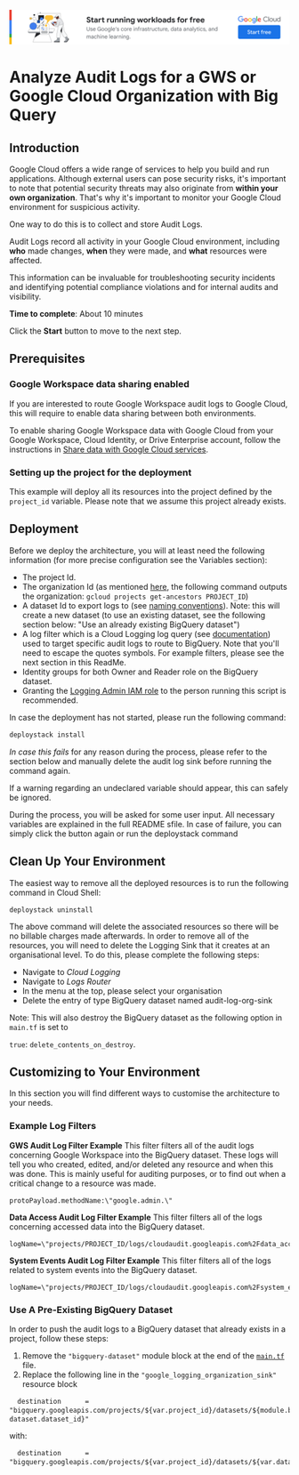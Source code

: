 [![GC Start](gcp_banner.png)](https://cloud.google.com/?utm_source=github&utm_medium=referral&utm_campaign=GCP&utm_content=packages_repository_banner)
# Analyze Audit Logs for a GWS or Google Cloud Organization with Big Query

## Introduction

Google Cloud offers a wide range of services to help you build and run applications. Although external users can pose security risks, it's important to note that potential security threats may also originate from **within your own organization**. That's why it's important to monitor your Google Cloud environment for suspicious activity.

One way to do this is to collect and store Audit Logs.

Audit Logs record all activity in your Google Cloud environment, including **who** made changes, **when** they were made, and **what** resources were affected. 

This information can be invaluable for troubleshooting security incidents and identifying potential compliance violations and for internal audits and visibility.

**Time to complete**: About 10 minutes

Click the **Start** button to move to the next step.

## Prerequisites

### Google Workspace data sharing enabled

If you are interested to route Google Workspace audit logs to Google Cloud, this will require to enable data sharing between both environments.

To enable sharing Google Workspace data with Google Cloud from your Google Workspace, Cloud Identity, or Drive Enterprise account, follow the instructions in [Share data with Google Cloud services](https://support.google.com/a/answer/9320190).

### Setting up the project for the deployment

This example will deploy all its resources into the project defined by the `project_id` variable. Please note that we assume this project already exists. 

## Deployment

Before we deploy the architecture, you will at least need the following information (for more precise configuration see the Variables section):

* The project Id.
* The organization Id (as mentioned [here](https://cloud.google.com/sdk/gcloud/reference/projects/get-ancestors), the following command outputs the organization: `gcloud projects get-ancestors PROJECT_ID`)
* A dataset Id to export logs to (see [naming conventions](https://cloud.google.com/bigquery/docs/datasets#dataset-naming)). Note: this will create a new dataset (to use an existing dataset, see the following section below: "Use an already existing BigQuery dataset")
* A log filter which is a Cloud Logging log query (see [documentation](https://cloud.google.com/logging/docs/view/logging-query-language)) used to target specific audit logs to route to BigQuery. Note that you'll need to escape the quotes symbols.
For example filters, please see the next section in this ReadMe.
* Identity groups for both Owner and Reader role on the BigQuery dataset. 
* Granting the [Logging Admin IAM role](https://cloud.google.com/iam/docs/understanding-roles#logging.admin) to the person running this script is recommended. 


In case the deployment has not started, please run the following command:

``` bash
deploystack install
```


*In case this fails* for any reason during the process, please refer to the section below and manually delete the audit log sink before running the command again.

If a warning regarding an undeclared variable should appear, this can safely be ignored.

During the process, you will be asked for some user input. All necessary variables are explained in the full README sfile. In case of failure, you can simply click the button again or run the deploystack command

## Clean Up Your Environment

The easiest way to remove all the deployed resources is to run the following command in Cloud Shell:

``` {shell}
deploystack uninstall
```

The above command will delete the associated resources so there will be no billable charges made afterwards.
In order to remove all of the resources, you will need to delete the Logging Sink that it creates at an organisational level. To do this, please complete the following steps:

* Navigate to *Cloud Logging*
* Navigate to *Logs Router*
* In the menu at the top, please select your organisation
* Delete the entry of type BigQuery dataset named audit-log-org-sink

Note: This will also destroy the BigQuery dataset as the following option in `main.tf` is set to 

`true`: `delete_contents_on_destroy`.

## Customizing to Your Environment

In this section you will find different ways to customise the architecture to your needs.

### Example Log Filters

**GWS Audit Log Filter Example**
This filter filters all of the audit logs concerning Google Workspace into the BigQuery dataset. These logs will tell you who created, edited, and/or deleted any resource and when this was done. This is mainly useful for auditing purposes, or to find out when a critical change to a resource was made.
```
protoPayload.methodName:\"google.admin.\"
```

**Data Access Audit Log Filter Example**
This filter filters all of the logs concerning accessed data into the BigQuery dataset. 
```
logName=\"projects/PROJECT_ID/logs/cloudaudit.googleapis.com%2Fdata_access\"
```

**System Events Audit Log Filter Example**
This filter filters all of the logs related to system events into the BigQuery dataset.
```
logName=\"projects/PROJECT_ID/logs/cloudaudit.googleapis.com%2Fsystem_event\"
```

### Use A Pre-Existing BigQuery Dataset

In order to push the audit logs to a BigQuery dataset that already exists in a project, follow these steps:

1. Remove the `"bigquery-dataset"` module block at the end of the [`main.tf`](main.tf#L42) file.
2. Replace the following line in the `"google_logging_organization_sink"` resource block

```{terrafom}
  destination      = "bigquery.googleapis.com/projects/${var.project_id}/datasets/${module.bigquery-dataset.dataset_id}"
```

with:

```{terrafom}
  destination      = "bigquery.googleapis.com/projects/${var.project_id}/datasets/${var.dataset_id}"
```
